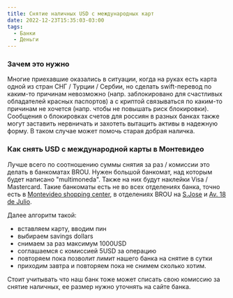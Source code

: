 ```yaml
---
title: Снятие наличных USD с международных карт
date: 2022-12-23T15:35:03-03:00
tags:
  - Банки
  - Деньги
---
```


### Зачем это нужно

Многие приехавшие оказались в ситуации, когда на руках есть карта одной из стран СНГ / Турции / Сербии, но сделать swift-перевод по каким-то причинам невозможно (напр. заблокировано для счастливых обладателей красных паспортов) а с криптой связываться по каким-то причинам не хочется (напр. чтобы не повышать риск блокировки).
Сообщения о блокировках счетов для россиян в разных банках также могут заставить нервничать и захотеть вытащить активы в надежную форму.
В таком случае может помочь старая добрая наличка.

### Как снять USD с международной карты в Монтевидео

Лучше всего по соотношению суммы снятия за раз / комиссии это делать в банкоматах BROU. Нужен большой банкомат, над которым будет написано "multimoneda". Также на них будут наклейки Visa / Mastercard.
Такие банкоматы есть не во всех отделениях банка, точно есть в [Montevideo shopping center](https://www.google.com/maps/place/Montevideo+Shopping+Center/@-34.9035564,-56.1364873,17.75z/data=!4m13!1m7!3m6!1s0x959f80ffc63bf7d3:0x686fbde87255a664!2sMontevideo+Department,+Uruguay!3b1!8m2!3d-34.8181587!4d-56.2138256!3m4!1s0x959f811610232aff:0xccbfb691fb160492!8m2!3d-34.9030298!4d-56.1360138), в отделениях BROU на [S.Jose](https://www.google.com/maps/place/Banco+Rep%C3%BAblica/@-34.9076163,-56.1965489,19.25z/data=!4m5!3m4!1s0x959f802cb46e6939:0x5c892d9fca9e6315!8m2!3d-34.9073407!4d-56.196794) и [Av. 18 de Julio](https://www.google.com/maps/place/Banco+Rep%C3%BAblica+-+Edificio+Canales%E2%80%A6/@-34.9060616,-56.1898864,18z/data=!4m5!3m4!1s0x959f81ccc67466db:0xb908753ace8d1de!8m2!3d-34.9055235!4d-56.1885535).

Далее алгоритм такой:
 - вставляем карту, вводим пин
 - выбираем savings dollars
 - снимаем за раз максимум 1000USD
 - соглашаемся с комиссией 5USD за операцию
 - повторяем пока позволит лимит нашего банка на снятие в сутки
 - приходим завтра и повторяем пока не снимем сколько хотим.

Стоит учитывать что наш банк тоже может списать свою комиссию за снятие наличных, ее размер нужно уточнять на сайте банка.
